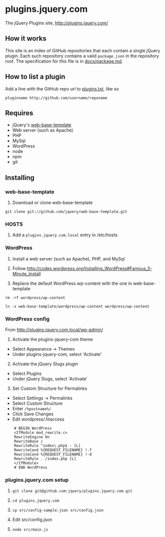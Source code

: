 # plugins.jquery.com

The jQuery Plugins site, http://plugins.jquery.com/

## How it works

This site is an index of GitHub repositories that each contain a single
jQuery plugin. Each such repository contains a valid `package.json` in
the repository root. The specification for this file is in
[docs/package.md](/jquery/plugins.jquery.com/blob/master/docs/package.md).

## How to list a plugin

Add a line with the GitHub repo url to
[plugins.txt](/jquery/plugins.jquery.com/blob/master/plugins.txt), like
so

`pluginname http://github.com/username/reponame`

## Requires

* jQuery's [web-base-template](https://github.com/jquery/web-base-template)
* Web server (such as Apache)
* PHP
* MySql
* WordPress
* node
* npm
* git

## Installing

### web-base-template

1. Download or clone web-base-template

`git clone git://github.com/jquery/web-base-template.git`

### HOSTS

1. Add a `plugins.jquery.com.local` entry in /etc/hosts

### WordPress

1. Install a web server (such as Apache), PHP, and MySql

2. Follow http://codex.wordpress.org/Installing_WordPress#Famous_5-Minute_Install

3. Replace the default WordPress wp-content with the one in web-base-template

`rm -rf wordpress/wp-content`

`ln -s web-base-template/wordpress/wp-content wordpress/wp-content`

### WordPress config

From http://plugins.jquery.com.local/wp-admin/

1. Activate the plugins-jquery-com theme

 * Select Appearance -> Themes
 * Under plugins-jquery-com, select 'Activate'

2. Activate the jQuery Slugs plugin

 * Select Plugins
 * Under jQuery Slugs, select 'Activate'

3. Set Custom Structure for Permalinks

 * Select Settings -> Permalinks
 * Select Custom Structure
 * Enter `/%postname%/`
 * Click Save Changes
 * Edit wordpress/.htaccess

```
    # BEGIN WordPress
    <IfModule mod_rewrite.c>
    RewriteEngine On
    RewriteBase /
    RewriteRule ^index\.php$ - [L]
    RewriteCond %{REQUEST_FILENAME} !-f
    RewriteCond %{REQUEST_FILENAME} !-d
    RewriteRule . /index.php [L]
    </IfModule>
    # END WordPress
```

### plugins.jquery.com setup

1. `git clone git@github.com:jquery/plugins.jquery.com.git`

2. `cd plugins.jquery.com`

3. `cp src/config-sample.json src/config.json`

4. Edit src/config.json

5. `node src/main.js`
